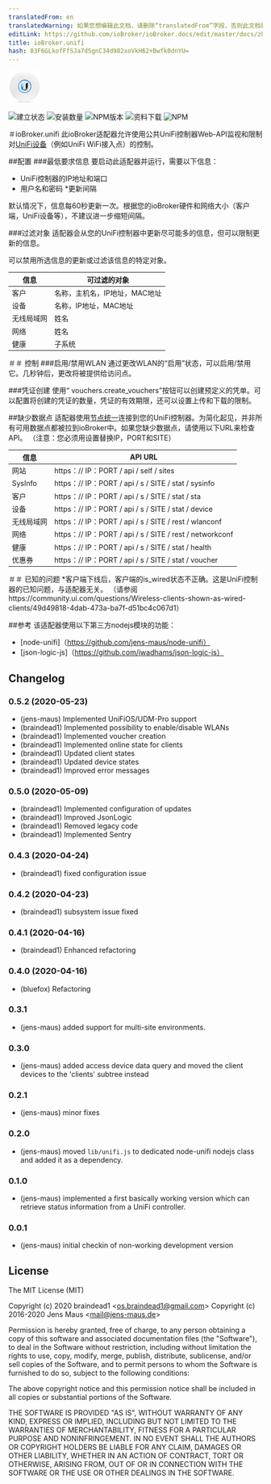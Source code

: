 ```yaml
---
translatedFrom: en
translatedWarning: 如果您想编辑此文档，请删除“translatedFrom”字段，否则此文档将再次自动翻译
editLink: https://github.com/ioBroker/ioBroker.docs/edit/master/docs/zh-cn/adapterref/iobroker.unifi/README.md
title: ioBroker.unifi
hash: 83F6GLkofFfSJa7dSgnC34d982xoVkH62+Bwfk0dnYU=
---
```

![商标](../../../en/adapterref/iobroker.unifi/admin/unifi.png)

![建立状态](https://travis-ci.org/iobroker-community-adapters/ioBroker.unifi.svg?branch=master)
![安装数量](http://iobroker.live/badges/unifi-stable.svg)
![NPM版本](http://img.shields.io/npm/v/iobroker.unifi.svg)
![资料下载](https://img.shields.io/npm/dm/iobroker.unifi.svg)
![NPM](https://nodei.co/npm/iobroker.unifi.png?downloads=true)

＃ioBroker.unifi
此ioBroker适配器允许使用公共UniFi控制器Web-API监视和限制对[UniFi设备](http://www.ubnt.com/)（例如UniFi WiFi接入点）的控制。

##配置
###最低要求信息
要启动此适配器并运行，需要以下信息：

* UniFi控制器的IP地址和端口
* 用户名和密码
*更新间隔

默认情况下，信息每60秒更新一次。根据您的ioBroker硬件和网络大小（客户端，UniFi设备等），不建议进一步缩短间隔。

###过滤对象
适配器会从您的UniFi控制器中更新尽可能多的信息，但可以限制更新的信息。

可以禁用所选信息的更新或过滤该信息的特定对象。

|信息|可过滤的对象|
|-------------|-----------------------------------------|
|客户|名称，主机名，IP地址，MAC地址|
|设备|名称，IP地址，MAC地址|
|无线局域网|姓名|
|网络|姓名|
|健康|子系统|

＃＃ 控制
###启用/禁用WLAN
通过更改WLAN的“启用”状态，可以启用/禁用它。几秒钟后，更改将被提供给访问点。

###凭证创建
使用“ vouchers.create_vouchers”按钮可以创建预定义的凭单。可以配置将创建的凭证的数量，凭证的有效期限，还可以设置上传和下载的限制。

##缺少数据点
适配器使用[节点统一](https://github.com/jens-maus/node-unifi)连接到您的UniFi控制器。为简化起见，并非所有可用数据点都被拉到ioBroker中。如果您缺少数据点，请使用以下URL来检查API。 （注意：您必须用设置替换IP，PORT和SITE）

|信息| API URL |
|-------------|---------------------------------------------|
|网站| https：// IP：PORT / api / self / sites |
| SysInfo | https：// IP：PORT / api / s / SITE / stat / sysinfo |
|客户| https：// IP：PORT / api / s / SITE / stat / sta |
|设备| https：// IP：PORT / api / s / SITE / stat / device |
|无线局域网| https：// IP：PORT / api / s / SITE / rest / wlanconf |
|网络| https：// IP：PORT / api / s / SITE / rest / networkconf |
|健康| https：// IP：PORT / api / s / SITE / stat / health |
|优惠券| https：// IP：PORT / api / s / SITE / stat / voucher |

＃＃ 已知的问题
*客户端下线后，客户端的is_wired状态不正确。这是UniFi控制器的已知问题，与适配器无关。 （请参阅https://community.ui.com/questions/Wireless-clients-shown-as-wired-clients/49d49818-4dab-473a-ba7f-d51bc4c067d1）

##参考
该适配器使用以下第三方nodejs模块的功能：

* [node-unifi]（https://github.com/jens-maus/node-unifi）
* [json-logic-js]（https://github.com/jwadhams/json-logic-js）

## Changelog
### 0.5.2 (2020-05-23)
* (jens-maus) Implemented UniFiOS/UDM-Pro support
* (braindead1) Implemented possibility to enable/disable WLANs
* (braindead1) Implemented voucher creation
* (braindead1) Implemented online state for clients
* (braindead1) Updated client states
* (braindead1) Updated device states
* (braindead1) Improved error messages

### 0.5.0 (2020-05-09)
* (braindead1) Implemented configuration of updates
* (braindead1) Improved JsonLogic
* (braindead1) Removed legacy code
* (braindead1) Implemented Sentry

### 0.4.3 (2020-04-24)
* (braindead1) fixed configuration issue

### 0.4.2 (2020-04-23)
* (braindead1) subsystem issue fixed

### 0.4.1 (2020-04-16)
* (braindead1) Enhanced refactoring

### 0.4.0 (2020-04-16)
* (bluefox) Refactoring
  
### 0.3.1
* (jens-maus) added support for multi-site environments.

### 0.3.0
* (jens-maus) added access device data query and moved the client devices to the 'clients' subtree instead

### 0.2.1
* (jens-maus) minor fixes

### 0.2.0
* (jens-maus) moved `lib/unifi.js` to dedicated node-unifi nodejs class and added it as a dependency.

### 0.1.0
* (jens-maus) implemented a first basically working version which can retrieve status information from a UniFi controller.

### 0.0.1
* (jens-maus) initial checkin of non-working development version

## License
The MIT License (MIT)

Copyright (c) 2020 braindead1 &lt;os.braindead1@gmail.com&gt;
Copyright (c) 2016-2020 Jens Maus &lt;mail@jens-maus.de&gt;

Permission is hereby granted, free of charge, to any person obtaining a copy
of this software and associated documentation files (the "Software"), to deal
in the Software without restriction, including without limitation the rights
to use, copy, modify, merge, publish, distribute, sublicense, and/or sell
copies of the Software, and to permit persons to whom the Software is
furnished to do so, subject to the following conditions:

The above copyright notice and this permission notice shall be included in
all copies or substantial portions of the Software.

THE SOFTWARE IS PROVIDED "AS IS", WITHOUT WARRANTY OF ANY KIND, EXPRESS OR
IMPLIED, INCLUDING BUT NOT LIMITED TO THE WARRANTIES OF MERCHANTABILITY,
FITNESS FOR A PARTICULAR PURPOSE AND NONINFRINGEMENT. IN NO EVENT SHALL THE
AUTHORS OR COPYRIGHT HOLDERS BE LIABLE FOR ANY CLAIM, DAMAGES OR OTHER
LIABILITY, WHETHER IN AN ACTION OF CONTRACT, TORT OR OTHERWISE, ARISING FROM,
OUT OF OR IN CONNECTION WITH THE SOFTWARE OR THE USE OR OTHER DEALINGS IN
THE SOFTWARE.